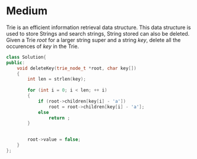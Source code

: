 # Medium

Trie is an efficient information retrieval data structure. This data structure is used to store Strings and search strings, String stored can also be deleted. Given a Trie $root$ for a larger string super and a string $key$, delete all the occurences of $key$ in the Trie.

```cpp
class Solution{
public:
    void deleteKey(trie_node_t *root, char key[])
    {
        int len = strlen(key);
        
        for (int i = 0; i < len; ++ i)
        {
            if (root->children[key[i] - 'a'])
                root = root->children[key[i] - 'a'];
            else 
                return ;
        }
        

        root->value = false;
    }
};
```
